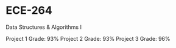 # ECE-264
Data Structures &amp; Algorithms I

Project 1 Grade: 93%
Project 2 Grade: 93%
Project 3 Grade: 96%
